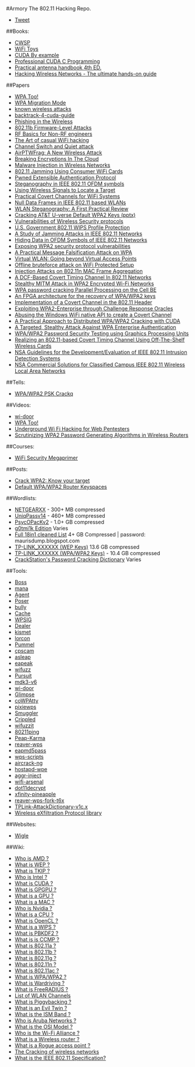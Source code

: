 #Armory
The 802.11 Hacking Repo.

- [Tweet](https://twitter.com/share)

##Books:
- [CWSP](https://kat.cr/cwsp-official-study-guide-exam-pw0-204-sybex-pdf-stormrg-t8734250.html)
- [WiFi Toys](http://sirpabs.ilahas.com/Computing/Wi-Fi%20Toys%20-%2015%20Cool%20Wireless%20Projects%20For%20Home,%20Office,%20And%20Entertainment%20%282004%29.pdf)
- [CUDA By example](http://www.physics.drexel.edu/~valliere/PHYS405/GPU_Story/CUDA_by_Example_Addison_Wesley_Jul_2010.pdf)
- [Professional CUDA C Programming](http://it-ebooks.info/book/4934/)
- [Practical antenna handbook 4th ED.](http://www.apparentlyapparel.com/uploads/5/3/5/6/5356442/_____practical_antenna_handbook_fourth_edition_carr.pdf)
- [Hacking Wireless Networks - The ultimate hands-on guide](http://www.amazon.com/Hacking-Wireless-Networks-ultimate-hands/dp/1508476349)

##Papers
- [WPA Too!](https://www.defcon.org/images/defcon-18/dc-18-presentations/Ahmad/DEFCON-18-Ahmad-WPA-Too-WP.pdf)
- [WPA Migration Mode](https://media.blackhat.com/bh-us-10/whitepapers/Meiners_Sor/Blackhat-USA-2010-Meiners-Sor-WEP-is-back-to-haunt-you-wp.pdf)
- [known wireless attacks](https://community.jisc.ac.uk/system/files/222/known-wireless-attacks.pdf)
- [backtrack-4-cuda-guide](https://www.offensive-security.com/documentation/backtrack-4-cuda-guide.pdf)
- [Phishing in the Wireless](http://opendl.ifip-tc6.org/db/conf/sec/sec2007/MartinovicZBJS07.pdf)
- [802.11b Firmware-Level Attacks](http://www.willhackforsushi.com/papers/firmware_attack.pdf)
- [RF Basics for Non-RF engineers](http://www.ti.com/lit/ml/slap127/slap127.pdf)
- [The Art of casual WiFi hacking](http://www.infosecwriter.com/pdf/WiFi%20hacking%20article.pdf)
- [Channel Switch and Quiet attack](https://www.kargl.net/docs/mypapers/2009-10-lcn2009.pdf)
- [AirPTWFrag: A New Wireless Attack](http://www.ijser.org/researchpaper%5CAirPTWFrag-A-New-Wireless-Attack.pdf)
- [Breaking Encryptions In The Cloud](https://media.blackhat.com/bh-dc-11/Roth/BlackHat_DC_2011_Roth_Breaking%20encryptions-Slides.pdf)
- [Malware Injection in Wireless Networks](https://facwiki.cs.byu.edu/cs665/images/8/8c/06662732.pdf)
- [802.11 Jamming Using Consumer WiFi Cards](http://www.hardywijaya.com/wp-content/uploads/2014/03/WIFI_conference_paper.pdf)
- [Pwned Extensible Authentication Protocol](https://www.shmoocon.org/2008/presentations/PEAP_Antoniewicz.pdf)
- [Steganography in IEEE 802.11 OFDM symbols](http://cygnus.tele.pw.edu.pl/~wmazurczyk/art/SCN_WiPad.pdf)
- [Using Wireless Signals to Locate a Target](http://web.cs.wpi.edu/~crtaylor/files/woot13.pdf)
- [Practical Covert Channels for WiFi Systems](http://arxiv.org/pdf/1505.01081.pdf)
- [Null Data Frames in IEEE 802.11 based WLANs](http://www.cs.odu.edu/~nadeem/classes/cs795-WNS-S13/papers/sec-002.pdf)
- [WLAN Steganography: A First Practical Review](http://omen.cs.uni-magdeburg.de/alang/paper/kraetzer_lang_dittmann_kuehne-wlan_stego-acm2006.pdf)
- [Cracking AT&T U-verse Default WPA2 Keys (pptx)](http://dc214.org/notes/CrackingWPA.pptx)
- [Vulnerabilities of Wireless Security protocols](http://ijarcet.org/wp-content/uploads/IJARCET-VOL-1-ISSUE-2-34-38.pdf)
- [U.S. Government 802.11 WIPS Profile Protection](https://www.niap-ccevs.org/pp/draft_pps/archived/U.S.%20Government%20IEEE%20802.11%20Wireless%20Intrusion%20Detection%20PP%20for%20Medium%20Robustness%20Environments%20v.0.74.pdf)
- [A Study of Jamming Attacks in IEEE 802.11 Networks](https://deepaknadig.com/wp-content/uploads/2015/04/Technical_Report1.pdf)
- [Hiding Data in OFDM Symbols of IEEE 802.11 Networks](http://www.researchgate.net/profile/Krzysztof_Szczypiorski/publication/45921350_Hiding_Data_in_OFDM_Symbols_of_IEEE_802.11_Networks/links/0c96051f26656e6435000000.pdf)
- [Exposing WPA2 security protocol vulnerabilities](http://www.inderscienceonline.com/doi/pdf/10.1504/IJICS.2014.059797)
- [A Practical Message Falsification Attack on WPA](http://jwis2009.nsysu.edu.tw/location/paper/A%20Practical%20Message%20Falsification%20Attack%20on%20WPA.pdf)
- [Virtual WLAN: Going beyond Virtual Access Points](http://journal.ub.tu-berlin.de/eceasst/article/viewFile/226/221)
- [Offline bruteforce attack on WiFi Protected Setup](https://passwordscon.org/wp-content/uploads/2014/08/Dominique_Bongard.pdf)
- [Injection Attacks on 802.11n MAC Frame Aggregation](https://github.com/rpp0/aggr-inject/raw/master/paper/ampdu_inj_wisec2015.pdf)
- [A DCF-Based Covert Timing Channel In 802.11 Networks](http://scholarworks.gsu.edu/cgi/viewcontent.cgi?article=1070&context=cs_theses)
- [Stealthy MITM Attack in WPA2 Encrypted Wi-Fi Networks](MEGALINK)
- [WPA password cracking Parallel Processing on the Cell BE](http://projekter.aau.dk/projekter/files/17901417/WPA_password_cracking__Parallel_processing_on_the_Cell_BE_-goup1045.pdf)
- [An FPGA architecture for the recovery of WPA/WPA2 keys](http://lib.dr.iastate.edu/cgi/viewcontent.cgi?article=4665&context=etd)
- [Implementation of a Covert Channel in the 802.11 Header](http://staff.aub.edu.lb/~we07/Publications/Implementation%20of%20a%20Covert%20Channel%20in%20the%20802.11%20Header.pdf)
- [Exploiting WPA2-Enterprise through Challenge Response Oracles](https://www.brambonne.com/docs/robyns14wpa2enterprise.pdf)
- [Abusing the Windows WiFi native API to create a Covert Channel](http://www.coresecurity.com/system/files/corelabs-hacklu2011-paperCovertChannel.pdf)
- [A Practical Approach to Distributed WPA/WPA2 Cracking with CUDA](https://www.sunjaydhama.com/projects/DWPACLEC2/Report.pdf)
- [A Targeted, Stealthy Attack Against WPA Enterprise Authentication](https://www.iseclab.org/papers/eviltwins.pdf)
- [WPA/WPA2 Password Security Testing using Graphics Processing Units](http://www.jmeds.eu/index.php/jmeds/article/viewFile/WPA_WPA2_Password_Security_Testing_using_Graphics_Processing_Units/jmeds_5_4_a_7)
- [Realizing an 802.11-based Covert Timing Channel Using Off-The-Shelf Wireless Cards](http://www.ece.gatech.edu/cap/papers/1569749537.pdf)
- [NSA Guidelines for the Development/Evaluation of IEEE 802.11 Intrusion Detection Systems](http://nsabackups.com/ia/_files/wireless/I332-005R-2005.pdf)
- [NSA Commercial Solutions for Classified Campus IEEE 802.11 Wireless Local Area Networks](http://nsabackups.com/ia/_files/Campus_WLAN.pdf)

##Tells:
- [WPA/WPA2 PSK Crackq](https://hashcrack.org/crackq/page?n=wpa)

##Videos:
- [wi-door](https://www.youtube.com/watch?v=T6yc0Toyt2A)
- [WPA Too!](https://www.youtube.com/watch?v=TNFVNq34wNA)
- [Underground Wi Fi Hacking for Web Pentesters](https://www.youtube.com/watch?v=86bvUV92Ek8)
- [Scrutinizing WPA2 Password Generating Algorithms in Wireless Routers](https://www.youtube.com/watch?v=Z2SBFHlGC34)

##Courses:
- [WiFi Security Megaprimer](http://securitytube.aircrack-ng.org/Wi-Fi-Security-Megaprimer/DVD/videos/)

##Posts:
- [Crack WPA2: Know your target](http://xiaopan.co/forums/threads/crack-wpa2-know-your-target.2030/)
- [Default WPA/WPA2 Router Keyspaces](https://forum.hashkiller.co.uk/topic-view.aspx?t=2715)

##Wordlists:
- [NETGEARXX](https://mega.co.nz/#!zpNBCI6a!ZAviox8wd3eLgLgh_Brcct-2htjAC7u6C0s-YIhKfew) - 300+ MB compressed
- [UniqPassv14](https://mega.co.nz/#!bw0GWZaa!6JrGUcZq4G5Tdk-FscqqqgIhp7LmroJwPxwNBZ0pFCU) - 460+ MB compressed
- [PsycOPacKv2](http://storage.aircrack-ng.org/users/PsycO/PsycOPacKv2.rar) - 1.0+ GB compressed
- [g0tmi1k Edition](https://blog.g0tmi1k.com/2011/06/dictionaries-wordlists/) Varies
- [Full 18in1 cleaned List](https://app.dumptruck.goldenfrog.com/p/O10ZURAU91) 4+ GB Compressed | password: maurisdump.blogspot.com
- [TP-LINK_XXXXXX (WEP Keys)](https://mega.co.nz/#!rhFTAYST!UT2cg2mWgKpGDYIVTbREEGdhlZtR3eTqUlhLtylV91g) 13.6 GB compressed
- [TP-LINK_XXXXXX (WPA/WPA2 Keys)](https://mega.nz/#!D88wTAqb!iTe6lzDPC_3Iu30V9trJ17YDCk799PsElT3zmFw6rx8) - 10.4 GB compressed
- [CrackStation's Password Cracking Dictionary](https://crackstation.net/buy-crackstation-wordlist-password-cracking-dictionary.htm) Varies

##Tools:

- [Boss](https://github.com/GuerrillaWarfare/Boss)
- [mana](https://github.com/sensepost/mana)
- [Agent](https://github.com/GuerrillaWarfare/Agent)
- [Poser](https://github.com/GuerrillaWarfare/Poser)
- [bully](https://github.com/Lrs121/bully)
- [Cache](https://github.com/GuerrillaWarfare/Cache)
- [WPSIG](https://github.com/0x90/WPSIG)
- [Dealer](https://github.com/GuerrillaWarfare/Dealer)
- [kismet](https://github.com/ahendrix/kismet.git)
- [lorcon](https://github.com/GuerrillaWarfare/lorcon)
- [Pummel](https://github.com/GuerrillaWarfare/Pummel)
- [cpscam](https://github.com/codewatchorg/cpscam/)
- [asleap](http://www.willhackforsushi.com/?page_id=41)
- [eapeak](https://github.com/securestate/eapeak)
- [wifuzz](https://github.com/0x90/wifuzz)
- [Pursuit](https://github.com/GuerrillaWarfare/Pursuit)
- [mdk3-v6](http://aspj.aircrack-ng.org/mdk3-v6.tar.bz2)
- [wi-door](https://github.com/Vivek-Ramachandran/wi-door)
- [Glimpse](https://github.com/GuerrillaWarfare/Glimpse)
- [coWPAtty](http://www.willhackforsushi.com/?page_id=50)
- [pixiewps](https://github.com/wiire/pixiewps)
- [Smuggler](https://github.com/GuerrillaWarfare/Smuggler)
- [Crippled](https://github.com/GuerrillaWarfare/Crippled)
- [wifuzzit](https://github.com/0xd012/wifuzzit)
- [80211ping](https://github.com/tillwo/80211ping)
- [Peap-Karma](https://github.com/phikshun/Peap-Karma)
- [reaver-wps](https://github.com/gabrielrcouto/reaver-wps)
- [eapmd5pass](http://www.willhackforsushi.com/?page_id=67)
- [wps-scripts](https://github.com/0x90/wps-scripts)
- [aircrack-ng](https://github.com/aircrack-ng/aircrack-ng)
- [hostapd-wpe](https://github.com/OpenSecurityResearch/hostapd-wpe)
- [aggr-inject](https://github.com/rpp0/aggr-inject)
- [wifi-arsenal](https://github.com/0x90/wifi-arsenal)
- [dot11decrypt](https://github.com/mfontanini/dot11decrypt)
- [xfinity-pineapple](https://github.com/GuerrillaWarfare/xfinity-pineapple)
- [reaver-wps-fork-t6x](https://github.com/t6x/reaver-wps-fork-t6x)
- [TPLink-AttackDictionary-v1c.x](http://download719.mediafire.com/8u77nchailug/gor6b9b63nu6020/TPLink-AttackDictionary-v1c.x.zip)
- [Wireless eXfiltration Protocol library](https://github.com/TarlogicSecurity/wxp)

##Websites:
- [Wigle](https://wigle.net/)

##Wiki:
- [Who is AMD ?](https://en.wikipedia.org/wiki/Advanced_Micro_Devices)
- [What is WEP ?](https://en.wikipedia.org/wiki/Wired_Equivalent_Privacy)
- [What is TKIP ?](https://en.wikipedia.org/wiki/Temporal_Key_Integrity_Protocol)
- [Who is Intel ?](https://en.wikipedia.org/wiki/Intel)
- [What is CUDA ?](https://en.wikipedia.org/wiki/CUDA)
- [What is GPGPU ?](https://en.wikipedia.org/wiki/General-purpose_computing_on_graphics_processing_units)
- [What is a GPU ?](https://en.wikipedia.org/wiki/Graphics_processing_unit)
- [What is a MAC ?](https://en.wikipedia.org/wiki/Media_access_control)
- [Who is Nvidia ?](https://en.wikipedia.org/wiki/Nvidia)
- [What is a CPU ?](https://en.wikipedia.org/wiki/Central_processing_unit)
- [What is OpenCL ?](https://en.wikipedia.org/wiki/OpenCL)
- [What is a WIPS ?](https://en.wikipedia.org/wiki/Wireless_intrusion_prevention_system)
- [What is PBKDF2 ?](https://en.wikipedia.org/wiki/PBKDF2)
- [What is is CCMP ?](https://en.wikipedia.org/wiki/CCMP)
- [What is 802.11a ?](https://en.wikipedia.org/wiki/802.11a)
- [What is 802.11b ?](https://en.wikipedia.org/wiki/802.11b)
- [What is 802.11g ?](https://en.wikipedia.org/wiki/802.11g)
- [What is 802.11n ?](https://en.wikipedia.org/wiki/802.11n)
- [What is 802.11ac ?](https://en.wikipedia.org/wiki/IEEE_802.11ac)
- [What is WPA/WPA2 ?](https://en.wikipedia.org/wiki/Wi-Fi_Protected_Access)
- [What is Wardriving ?](https://en.wikipedia.org/wiki/Wardriving)
- [What is FreeRADIUS ?](https://en.wikipedia.org/wiki/FreeRADIUS)
- [List of WLAN Channels](https://en.wikipedia.org/wiki/List_of_WLAN_channels)
- [What is Piggybacking ?](https://en.wikipedia.org/wiki/Piggybacking_%28Internet_access%29)
- [What is an Evil Twin ?](https://en.wikipedia.org/wiki/Evil_twin_%28wireless_networks%29)
- [What is the ISM Band ?](https://en.wikipedia.org/wiki/ISM_band)
- [Who is Aruba Networks ?](https://en.wikipedia.org/wiki/Aruba_Networks)
- [What is the OSI Model ?](https://en.wikipedia.org/wiki/OSI_model)
- [Who is the Wi-Fi Alliance ?](https://en.wikipedia.org/wiki/Wi-Fi_Alliance)
- [What is a Wireless router ?](https://en.wikipedia.org/wiki/Wireless_router)
- [What is a Rogue access point ?](https://en.wikipedia.org/wiki/Rogue_access_point)
- [The Cracking of wireless networks](https://en.wikipedia.org/wiki/Cracking_of_wireless_networks)
- [What is the IEEE 802.11 Specification?](https://en.wikipedia.org/wiki/IEEE_802.11)
